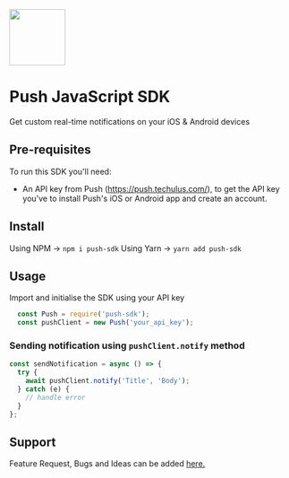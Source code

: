 <img width="100" src="https://push.techulus.com/static/media/logo.5b69d510.svg"/>

# Push JavaScript SDK

Get custom real-time notifications on your iOS & Android devices

## Pre-requisites

To run this SDK you'll need:

- An API key from Push (https://push.techulus.com/), to get the API key you've to install Push's iOS or Android app and create an account.

## Install

Using NPM -> `npm i push-sdk`
Using Yarn -> `yarn add push-sdk`

## Usage

Import and initialise the SDK using your API key

```javascript
  const Push = require('push-sdk');
  const pushClient = new Push('your_api_key');
```

### Sending notification using `pushClient.notify` method

```javascript
const sendNotification = async () => {
  try {
    await pushClient.notify('Title', 'Body');
  } catch (e) {
    // handle error
  }
};
```

## Support
Feature Request, Bugs and Ideas can be added [here.](https://pushbytechulus.freshdesk.com/support/tickets/new)
